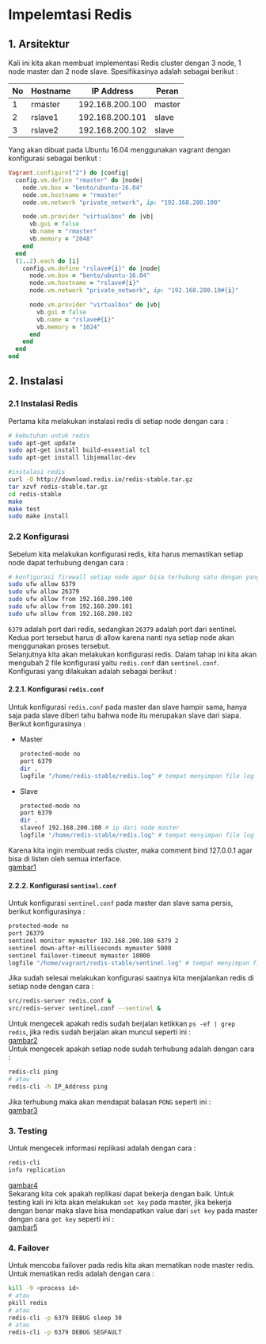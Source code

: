 # Impelemtasi Redis
## 1. Arsitektur
Kali ini kita akan membuat implementasi Redis cluster dengan 3 node, 1 node master dan 2 node slave. Spesifikasinya adalah sebagai berikut :   

| No | Hostname | IP Address | Peran |
| --- | --- | --- | --- |
| 1 | rmaster | 192.168.200.100 | master |
| 2 | rslave1 | 192.168.200.101 | slave |
| 3 | rslave2 | 192.168.200.102 | slave |
Yang akan dibuat pada Ubuntu 16.04 menggunakan vagrant dengan konfigurasi sebagai berikut :
```ruby
Vagrant.configure("2") do |config|
  config.vm.define "rmaster" do |node|
    node.vm.box = "bento/ubuntu-16.04"
    node.vm.hostname = "rmaster"
    node.vm.network "private_network", ip: "192.168.200.100"

    node.vm.provider "virtualbox" do |vb|
      vb.gui = false
      vb.name = "rmaster"
      vb.memory = "2048"
    end
  end
  (1..2).each do |i|
    config.vm.define "rslave#{i}" do |node|
      node.vm.box = "bento/ubuntu-16.04"
      node.vm.hostname = "rslave#{i}"
      node.vm.network "private_network", ip: "192.168.200.10#{i}"

      node.vm.provider "virtualbox" do |vb|
        vb.gui = false
        vb.name = "rslave#{i}"
        vb.memory = "1024"
      end
    end
  end
end
```

## 2. Instalasi
### 2.1 Instalasi Redis
Pertama kita melakukan instalasi redis di setiap node dengan cara :
```sh
# kebutuhan untuk redis
sudo apt-get update
sudo apt-get install build-essential tcl
sudo apt-get install libjemalloc-dev

#instalasi redis
curl -O http://download.redis.io/redis-stable.tar.gz
tar xzvf redis-stable.tar.gz
cd redis-stable
make
make test
sudo make install
```
### 2.2 Konfigurasi
Sebelum kita melakukan konfigurasi redis, kita harus memastikan setiap node dapat terhubung dengan cara :
```sh
# konfigurasi firewall setiap node agar bisa terhubung satu dengan yang lain
sudo ufw allow 6379
sudo ufw allow 26379
sudo ufw allow from 192.168.200.100
sudo ufw allow from 192.168.200.101
sudo ufw allow from 192.168.200.102
```
`6379` adalah port dari redis, sedangkan `26379` adalah port dari sentinel. Kedua port tersebut harus di allow karena nanti nya setiap node akan menggunakan proses tersebut.   
Selanjutnya kita akan melakukan konfigurasi redis. Dalam tahap ini kita akan mengubah 2 file konfigurasi yaitu `redis.conf` dan `sentinel.conf`. Konfigurasi yang dilakukan adalah sebagai berikut :
#### 2.2.1. Konfigurasi `redis.conf`
Untuk konfigurasi `redis.conf` pada master dan slave hampir sama, hanya saja pada slave diberi tahu bahwa node itu merupakan slave dari siapa. Berikut konfigurasinya :
- Master
  ```sh
  protected-mode no
  port 6379
  dir .
  logfile "/home/redis-stable/redis.log" # tempat menyimpan file log
  ```
- Slave
  ```sh
  protected-mode no
  port 6379
  dir .
  slaveof 192.168.200.100 # ip dari node master
  logfile "/home/redis-stable/redis.log" # tempat menyimpan file log
  ```
Karena kita ingin membuat redis cluster, maka comment bind 127.0.0.1 agar bisa di listen oleh semua interface.   
[gambar1](https://github.com/tamtama17/Impelemtasi-Redis/blob/master/gambar/gambar1.png)   
#### 2.2.2. Konfigurasi `sentinel.conf`
Untuk konfigurasi `sentinel.conf` pada master dan slave sama persis, berikut konfigurasinya :
  ```sh
  protected-mode no
  port 26379
  sentinel monitor mymaster 192.168.200.100 6379 2
  sentinel down-after-milliseconds mymaster 5000
  sentinel failover-timeout mymaster 10000
  logfile "/home/vagrant/redis-stable/sentinel.log" # tempat menyimpan file log
  ```
Jika sudah selesai melakukan konfigurasi saatnya kita menjalankan redis di setiap node dengan cara :
```sh
src/redis-server redis.conf &
src/redis-server sentinel.conf --sentinel &
```
Untuk mengecek apakah redis sudah berjalan ketikkan `ps -ef | grep redis`, jika redis sudah berjalan akan muncul seperti ini :   
[gambar2](https://github.com/tamtama17/Impelemtasi-Redis/blob/master/gambar/gambar2.png)   
Untuk mengecek apakah setiap node sudah terhubung adalah dengan cara :
```sh
redis-cli ping
# atau
redis-cli -h IP_Address ping
```
Jika terhubung maka akan mendapat balasan `PONG` seperti ini :   
[gambar3](https://github.com/tamtama17/Impelemtasi-Redis/blob/master/gambar/gambar3.png)   
### 3. Testing
Untuk mengecek informasi replikasi adalah dengan cara :
```sh
redis-cli
info replication
```   
[gambar4](https://github.com/tamtama17/Impelemtasi-Redis/blob/master/gambar/gambar4.png)   
Sekarang kita cek apakah replikasi dapat bekerja dengan baik. Untuk testing kali ini kita akan melakukan `set key` pada master, jika bekerja dengan benar maka slave bisa mendapatkan value dari `set key` pada master dengan cara `get key` seperti ini :   
[gambar5](https://github.com/tamtama17/Impelemtasi-Redis/blob/master/gambar/gambar5.png)   
### 4. Failover
Untuk mencoba failover pada redis kita akan mematikan node master redis. Untuk mematikan redis adalah dengan cara :
```sh
kill -9 <process id>
# atau
pkill redis
# atau
redis-cli -p 6379 DEBUG sleep 30
# atau
redis-cli -p 6379 DEBUG SEGFAULT
```

